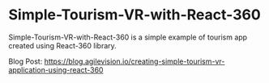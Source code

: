 # Simple-Tourism-VR-with-React-360
Simple-Tourism-VR-with-React-360 is a simple example of tourism app created using React-360 library. 

Blog Post:
https://blog.agilevision.io/creating-simple-tourism-vr-application-using-react-360
